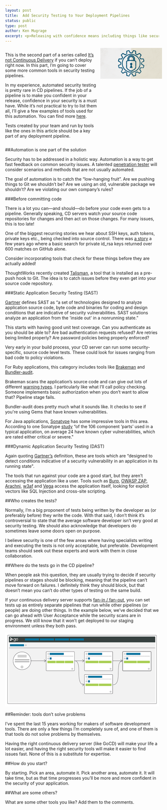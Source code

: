 ```yaml
---
layout: post
title:  Add Security Testing to Your Deployment Pipelines
status: public
type: post
author: Ken Mugrage
excerpt: <p>Releasing with confidence means including things like security tests in your deployment pipeline</p>
---
```



<div>
  <div class="float-image float-right">
    <img src="/images/blog/deploy-now/security-badge.png" class="pad-left">
  </div>

  <div class="float-article float-left">
<p>This is the second part of a series called <a href="https://www.go.cd/2016/01/17/not-done-unless-its-done.html">It’s not Continuous Delivery</a>  if you can’t deploy right now. In this part, I’m going to cover some more common tools in security testing pipelines.</p>
<p>In my experience, automated security testing is pretty rare in CD pipelines. If the job of a pipeline is to make you confident in your release, confidence in your security is a must have. While it’s not practical to try to list them all, I’ll give a few examples of tools used for this automation. You can find more <a href="https://www.owasp.org/index.php/Appendix_A:_Testing_Tools">here</a>.</p>

<p>Tests created by your team and run by tools like the ones in this article should be a key part of any deployment pipeline.</p>

  </div>
  <div class="clear"/>
</div>


##Automation is one part of the solution

Security has to be addressed in a holistic way. Automation is a way to get fast feedback on common security issues. A talented [penetration tester](http://security.stackexchange.com/a/46028) will consider scenarios and methods that are not usually automated. 

The goal of automation is to catch the “low-hanging fruit”. Are we pushing things to Git we shouldn’t be? Are we using an old, vulnerable package we shouldn’t? Are we violating our own company’s rules?

###Before committing code

There is a lot you can—and should—do before your code even gets to a pipeline. Generally speaking, CD servers watch your source code repositories for changes and then act on those changes. For many issues, this is too late!

One of the biggest recurring stories we hear about SSH keys, auth tokens, private keys etc., being checked into source control. There was [a story](http://www.securityweek.com/github-search-makes-easy-discovery-encryption-keys-passwords-source-code) a few years ago where a basic search for private id_rsa keys returned over 600 matches on GitHub alone. 

Consider incorporating tools that check for these things before they are actually added!

ThoughtWorks recently created [Talisman](https://github.com/thoughtworks/talisman), a tool that is installed as a pre-push hook to Git. The idea is to catch issues before they even get into your source code repository.

###Static Application Security Testing (SAST)

[Gartner](http://www.gartner.com/it-glossary/static-application-security-testing-sast) defines SAST  as “a set of technologies designed to analyze application source code, byte code and binaries for coding and design conditions that are indicative of security vulnerabilities. SAST solutions analyze an application from the 'inside out' in a nonrunning state.”

This starts with having good unit test coverage. Can you authenticate as you should be able to? Are bad authentication requests refused? Are retries being limited properly? Are password policies being properly enforced?

Very early in your build process, your CD server can run some security-specific, source code level tests. These could look for issues ranging from bad code to policy violations. 

For Ruby applications, this category includes tools like [Brakeman](http://brakemanscanner.org/docs/introduction/) and [Bundler-audit](https://github.com/rubysec/bundler-audit). 

Brakeman scans the application’s source code and can give out lots of different [warning types](http://brakemanscanner.org/docs/warning_types/). I particularly like what I’ll call policy checking. Someone implements basic authorization when you don’t want to allow that? Pipeline stage fails. 

Bundler-audit does pretty much what it sounds like. It checks to see if you're using Gems that have known vulnerabilities. 

For Java applications, [Sonatype](http://www.sonatype.com/) has some impressive tools in this area. According to one Sonatype [study](http://www.sonatype.com/assessments/known-vulnerabilities) “of the 106 component ‘parts’ used in a typical application, on average 24 have known cyber vulnerabilities, which are rated either critical or severe."

###Dynamic Application Security Testing (DAST)

Again quoting [Gartner’s](http://www.gartner.com/it-glossary/dynamic-application-security-testing-dast/) definition, these are tools which are “designed to detect conditions indicative of a security vulnerability in an application in its running state".

The tools that run against your code are a good start, but they aren’t accessing the application like a user. Tools such as [Burp](https://portswigger.net/burp/), [OWASP ZAP](https://www.owasp.org/index.php/OWASP_Zed_Attack_Proxy_Project), [Arachni](http://www.arachni-scanner.com/), [w3af](http://w3af.org/) and [Vega](https://subgraph.com/vega/index.en.html) access the application itself, looking for exploit vectors like SQL Injection and cross-site scripting. 

##Who creates the tests?

Normally, I’m a big proponent of tests being written by the developer as (or preferably before) they write the code. With that said, I don’t think it’s controversial to state that the average software developer isn’t very good at security testing. We should also acknowledge that developers do sometimes leave some doors open on purpose.

I believe security is one of the few areas where having specialists writing and executing the tests is not only acceptable, but preferable. Development teams should seek out these experts and work with them in close collaboration. 

##Where do the tests go in the CD pipeline?

When people ask this question, they are usually trying to decide if security pipelines or stages should be blocking, meaning that the pipeline can’t move forward on failures. I definitely think they should block, but that doesn’t mean you can’t do other types of testing on the same build. 

If your continuous delivery server supports [fan-in / fan-out](https://www.go.cd/documentation/user/current/introduction/concepts_in_go.html#fan_in_out), you can set tests up as entirely separate pipelines that run while other pipelines (or people) are doing other things. In the example below, we’ve decided that we can go ahead with User Acceptance while the security scans are in progress. We still know that it won’t get deployed to our staging environment unless they both pass.

<img src="/images/blog/deploy-now/continuous_delivery_security_testing_pipeline.png">

##Reminder: tools don’t solve problems

I’ve spent the last 15 years working for makers of software development tools. There are only a few things I’m completely sure of, and one of them is that tools do not solve problems by themselves.

Having the right continuous delivery server (like GoCD) will make your life a lot easier, and having the right security tools will make it easier to find issues fast. None of this is a substitute for expertise. 

##How do you start?

By starting. Pick an area, automate it. Pick another area, automate it. It will take time, but as that time progresses you’ll be more and more confident in the security of your application.

##What are some others?

What are some other tools you like? Add them to the comments.





<style type="text/css">
.float-image {
  max-width: 40%;
}

.float-image img {
  max-width: 100%;
}

.float-image img.pad-right {
  padding-right: 10px;
}

.float-image img.pad-left {
  padding-left: 10px;
}

.float-article {
  max-width: 60%;
}

.float-left {
  float: left;
}

.float-right {
  float: right;
}

.clear {
  clear: both;
}

@media (max-width: 699px) {
  .float-left, .float-right {
    float: none;
  }

  .float-image {
    max-width: 100%;
  }

  .float-article {
    max-width: 100%;
  }
}
</style>
